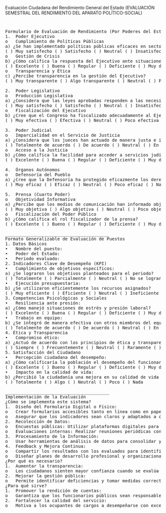 Evaluación Ciudadana del Rendimiento General del Estado (EVALUACIÓN SEMESTRAL DEL RENDIMIENTO DEL APARATO POLÍTICO-SOCIAL)

<pre>
<p>
Formulario de Evaluación de Rendimiento (Por Poderes del Estado)
1.	Poder Ejecutivo
o	Cumplimiento de Políticas Públicas
a) ¿Se han implementado políticas públicas eficaces en sectores clave (salud, educación, economía)?
( ) Muy satisfecho ( ) Satisfecho ( ) Neutral ( ) Insatisfecho ( ) Muy insatisfecho
o	Gestión de Crisis
b) ¿Cómo califica la respuesta del Ejecutivo ante situaciones de emergencia?
( ) Excelente ( ) Buena ( ) Regular ( ) Deficiente ( ) Muy deficiente
o	Transparencia y Ética
c) ¿Percibe transparencia en la gestión del Ejecutivo?
( ) Muy transparente ( ) Algo transparente ( ) Neutral ( ) Poco transparente ( ) Nada transparente
  
2.	Poder Legislativo
o	Producción Legislativa
a) ¿Considera que las leyes aprobadas responden a las necesidades de la población?
( ) Muy satisfecho ( ) Satisfecho ( ) Neutral ( ) Insatisfecho ( ) Muy insatisfecho
o	Fiscalización del Ejecutivo
b) ¿Cree que el Congreso ha fiscalizado adecuadamente al Ejecutivo?
( ) Muy efectiva ( ) Efectiva ( ) Neutral ( ) Poco efectiva ( ) Nada efectiva
  
3.	Poder Judicial
o	Imparcialidad en el Servicio de Justicia
a) ¿Considera que los jueces han actuado de manera justa e imparcial?
( ) Totalmente de acuerdo ( ) De acuerdo ( ) Neutral ( ) En desacuerdo ( ) Totalmente en desacuerdo
o	Acceso a la Justicia
b) ¿Cómo califica la facilidad para acceder a servicios judiciales?
( ) Excelente ( ) Buena ( ) Regular ( ) Deficiente ( ) Muy deficiente
  
4.	Órganos Autónomos
o	Defensoría del Pueblo
a) ¿Cree que la Defensoría ha protegido eficazmente los derechos ciudadanos?
( ) Muy eficaz ( ) Eficaz ( ) Neutral ( ) Poco eficaz ( ) Nada eficaz
  
5.	Prensa (Cuarto Poder)
o	Objetividad Informativa
a) ¿Percibe que los medios de comunicación han informado objetivamente sobre temas de interés público?
( ) Muy objetiva ( ) Algo objetiva ( ) Neutral ( ) Poco objetiva ( ) Nada objetiva
o	Fiscalización del Poder Público
b) ¿Cómo califica el rol fiscalizador de la prensa?
( ) Excelente ( ) Bueno ( ) Regular ( ) Deficiente ( ) Muy deficiente
  
________________________________________
Formato Generalizable de Evaluación de Puestos
1. Datos Básicos
•	Nombre del puesto:
•	Poder del Estado:
•	Periodo evaluado:
2. Indicadores Clave de Desempeño (KPI)
•	Cumplimiento de objetivos específicos:
a) ¿Se lograron los objetivos planteados para el periodo?
( ) Totalmente ( ) Parcialmente ( ) Neutral ( ) No se lograron
•	Ejecución presupuestaria:
b) ¿Se utilizaron eficientemente los recursos asignados?
( ) Muy eficiente ( ) Eficiente ( ) Neutral ( ) Ineficiente ( ) Muy ineficiente
3. Competencias Psicológicas y Sociales
•	Resiliencia ante presión:
a) ¿Cómo manejó situaciones de estrés y presión laboral?
( ) Excelente ( ) Buena ( ) Regular ( ) Deficiente ( ) Muy deficiente
•	Trabajo en equipo:
b) ¿Se integró de manera efectiva con otros miembros del equipo o poderes?
( ) Totalmente de acuerdo ( ) De acuerdo ( ) Neutral ( ) En desacuerdo ( ) Totalmente en desacuerdo
4. Ética y Transparencia
•	Compromiso ético:
a) ¿Actuó de acuerdo con los principios de ética y transparencia?
( ) Siempre ( ) Frecuentemente ( ) Neutral ( ) Raramente ( ) Nunca
5. Satisfacción del Ciudadano
•	Percepción ciudadana del desempeño:
a) ¿Cómo calificaría la población el desempeño del funcionario?
( ) Excelente ( ) Bueno ( ) Regular ( ) Deficiente ( ) Muy deficiente
•	Impacto en la calidad de vida:
b) ¿Percibió la ciudadanía una mejora en su calidad de vida debido a las acciones del funcionario?
( ) Totalmente ( ) Algo ( ) Neutral ( ) Poco ( ) Nada
  
________________________________________
Implementación de la Evaluación
¿Cómo se implementa este sistema?
1.	Diseño del Formulario Digital o Físico:
o	Crear formularios accesibles tanto en línea como en papel.
o	Asegurar que los indicadores sean claros y adaptados a cada puesto.
2.	Recolección de Datos:
o	Encuestas públicas: Utilizar plataformas digitales para recoger la percepción ciudadana.
o	Evaluaciones internas: Realizar reuniones periódicas con superiores directos y equipos de trabajo.
3.	Procesamiento de la Información:
o	Usar herramientas de análisis de datos para consolidar y evaluar resultados (por ejemplo, Excel, SPSS o software especializado).
4.	Feedback y Mejora Continua:
o	Compartir los resultados con los evaluados para identificar fortalezas y áreas de mejora.
o	Diseñar planes de desarrollo profesional y organizacional basados en los hallazgos.
¿Por qué es necesario?
1.	Aumentar la transparencia:
o	Los ciudadanos sienten mayor confianza cuando se evalúa y monitorea el desempeño de sus líderes.
2.	Mejorar la gestión pública:
o	Permite identificar deficiencias y tomar medidas correctivas.
¿Para qué sirve?
1.	Promover la rendición de cuentas:
o	Garantiza que los funcionarios públicos sean responsables de sus acciones.
2.	Fortalecer la calidad del servicio:
o	Motiva a los ocupantes de cargos a desempeñarse con excelencia.
</p>
